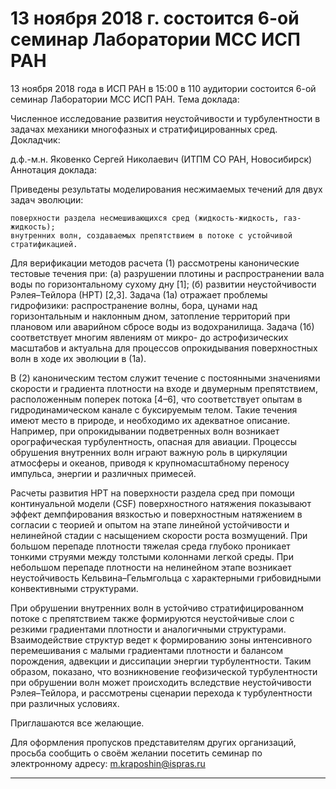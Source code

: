 13 ноября 2018 г. состоится 6-ой семинар Лаборатории МСС ИСП РАН
=================

13 ноября 2018 года в ИСП РАН в 15:00 в 110 аудитории состоится 6-ой семинар Лаборатории МСС ИСП РАН.
Тема доклада:

Численное исследование развития неустойчивости и турбулентности в задачах механики многофазных и стратифицированных сред.
Докладчик:

д.ф.-м.н. Яковенко Сергей Николаевич (ИТПМ СО РАН, Новосибирск)
Аннотация доклада:

Приведены результаты моделирования несжимаемых течений для двух задач эволюции:

    поверхности раздела несмешивающихся сред (жидкость-жидкость, газ-жидкость);
    внутренних волн, создаваемых препятствием в потоке с устойчивой стратификацией.

Для верификации методов расчета (1) рассмотрены канонические тестовые течения при: (а) разрушении плотины и распространении вала воды по горизонтальному сухому дну [1]; (б) развитии неустойчивости Рэлея–Тейлора (НРТ) [2,3]. Задача (1а) отражает проблемы гидрофизики: распространение волны, бора, цунами над горизонтальным и наклонным дном, затопление территорий при плановом или аварийном сбросе воды из водохранилища. Задача (1б) соответствует многим явлениям от микро- до астрофизических масштабов и актуальна для процессов опрокидывания поверхностных волн в ходе их эволюции в (1а).

В (2) каноническим тестом служит течение с постоянными значениями скорости и градиента плотности на входе и двумерным препятствием, расположенным поперек потока [4–6], что соответствует опытам в гидродинамическом канале с буксируемым телом. Такие течения имеют место в природе, и необходимо их адекватное описание. Например, при опрокидывании подветренных волн возникает орографическая турбулентность, опасная для авиации. Процессы обрушения внутренних волн играют важную роль в циркуляции атмосферы и океанов, приводя к крупномасштабному переносу импульса, энергии и различных примесей.

Расчеты развития НРТ на поверхности раздела сред при помощи континуальной модели (CSF) поверхностного натяжения показывают эффект демпфирования вязкостью и поверхностным натяжением в согласии с теорией и опытом на этапе линейной устойчивости и нелинейной стадии с насыщением скорости роста возмущений. При большом перепаде плотности тяжелая среда глубоко проникает тонкими струями между толстыми колоннами легкой среды. При небольшом перепаде плотности на нелинейном этапе возникает неустойчивость Кельвина–Гельмгольца с характерными грибовидными конвективными структурами.

При обрушении внутренних волн в устойчиво стратифицированном потоке с препятствием также формируются неустойчивые слои с резкими градиентами плотности и аналогичными структурами. Взаимодействие структур ведет к формированию зоны интенсивного перемешивания с малыми градиентами плотности и балансом порождения, адвекции и диссипации энергии турбулентности. Таким образом, показано, что возникновение геофизической турбулентности при обрушении волн может происходить вследствие неустойчивости Рэлея–Тейлора, и рассмотрены сценарии перехода к турбулентности при различных условиях.

Приглашаются все желающие.

Для оформления пропусков представителям других организаций, просьба сообщить о своём желании посетить семинар по электронному адресу: m.kraposhin@ispras.ru

______________________________________________________________________________________________________________________




